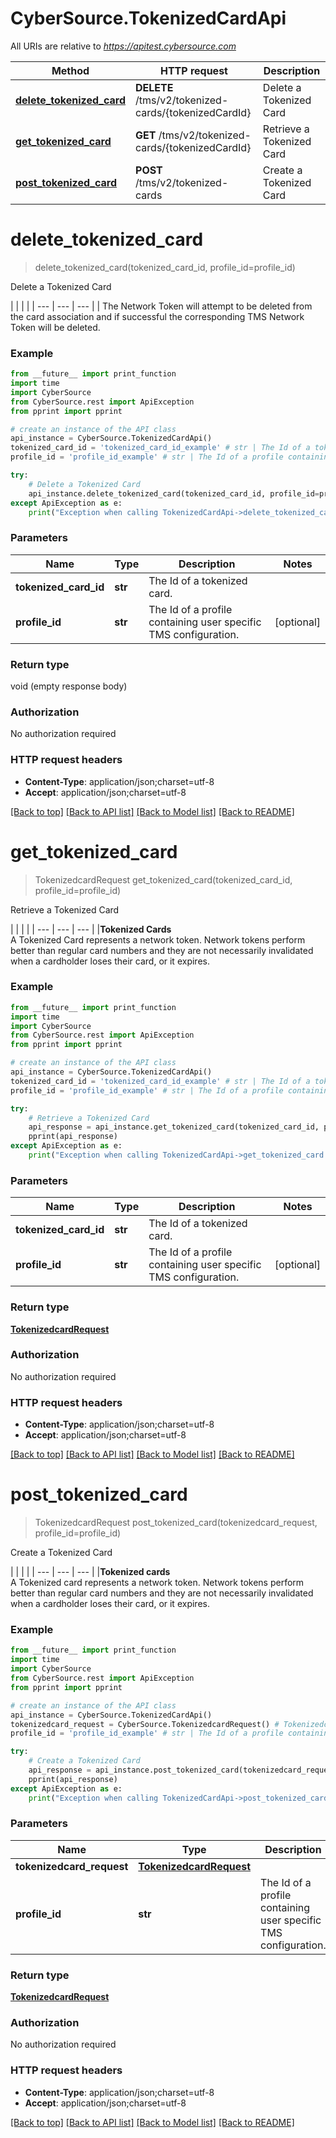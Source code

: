 # CyberSource.TokenizedCardApi

All URIs are relative to *https://apitest.cybersource.com*

Method | HTTP request | Description
------------- | ------------- | -------------
[**delete_tokenized_card**](TokenizedCardApi.md#delete_tokenized_card) | **DELETE** /tms/v2/tokenized-cards/{tokenizedCardId} | Delete a Tokenized Card
[**get_tokenized_card**](TokenizedCardApi.md#get_tokenized_card) | **GET** /tms/v2/tokenized-cards/{tokenizedCardId} | Retrieve a Tokenized Card
[**post_tokenized_card**](TokenizedCardApi.md#post_tokenized_card) | **POST** /tms/v2/tokenized-cards | Create a Tokenized Card


# **delete_tokenized_card**
> delete_tokenized_card(tokenized_card_id, profile_id=profile_id)

Delete a Tokenized Card

|  |  |  | | --- | --- | --- | | The Network Token will attempt to be deleted from the card association and if successful the corresponding TMS Network Token will be deleted. 

### Example 
```python
from __future__ import print_function
import time
import CyberSource
from CyberSource.rest import ApiException
from pprint import pprint

# create an instance of the API class
api_instance = CyberSource.TokenizedCardApi()
tokenized_card_id = 'tokenized_card_id_example' # str | The Id of a tokenized card.
profile_id = 'profile_id_example' # str | The Id of a profile containing user specific TMS configuration. (optional)

try: 
    # Delete a Tokenized Card
    api_instance.delete_tokenized_card(tokenized_card_id, profile_id=profile_id)
except ApiException as e:
    print("Exception when calling TokenizedCardApi->delete_tokenized_card: %s\n" % e)
```

### Parameters

Name | Type | Description  | Notes
------------- | ------------- | ------------- | -------------
 **tokenized_card_id** | **str**| The Id of a tokenized card. | 
 **profile_id** | **str**| The Id of a profile containing user specific TMS configuration. | [optional] 

### Return type

void (empty response body)

### Authorization

No authorization required

### HTTP request headers

 - **Content-Type**: application/json;charset=utf-8
 - **Accept**: application/json;charset=utf-8

[[Back to top]](#) [[Back to API list]](../README.md#documentation-for-api-endpoints) [[Back to Model list]](../README.md#documentation-for-models) [[Back to README]](../README.md)

# **get_tokenized_card**
> TokenizedcardRequest get_tokenized_card(tokenized_card_id, profile_id=profile_id)

Retrieve a Tokenized Card

|  |  |  | | --- | --- | --- | |**Tokenized Cards**<br>A Tokenized Card represents a network token. Network tokens perform better than regular card numbers and they are not necessarily invalidated when a cardholder loses their card, or it expires.  

### Example 
```python
from __future__ import print_function
import time
import CyberSource
from CyberSource.rest import ApiException
from pprint import pprint

# create an instance of the API class
api_instance = CyberSource.TokenizedCardApi()
tokenized_card_id = 'tokenized_card_id_example' # str | The Id of a tokenized card.
profile_id = 'profile_id_example' # str | The Id of a profile containing user specific TMS configuration. (optional)

try: 
    # Retrieve a Tokenized Card
    api_response = api_instance.get_tokenized_card(tokenized_card_id, profile_id=profile_id)
    pprint(api_response)
except ApiException as e:
    print("Exception when calling TokenizedCardApi->get_tokenized_card: %s\n" % e)
```

### Parameters

Name | Type | Description  | Notes
------------- | ------------- | ------------- | -------------
 **tokenized_card_id** | **str**| The Id of a tokenized card. | 
 **profile_id** | **str**| The Id of a profile containing user specific TMS configuration. | [optional] 

### Return type

[**TokenizedcardRequest**](TokenizedcardRequest.md)

### Authorization

No authorization required

### HTTP request headers

 - **Content-Type**: application/json;charset=utf-8
 - **Accept**: application/json;charset=utf-8

[[Back to top]](#) [[Back to API list]](../README.md#documentation-for-api-endpoints) [[Back to Model list]](../README.md#documentation-for-models) [[Back to README]](../README.md)

# **post_tokenized_card**
> TokenizedcardRequest post_tokenized_card(tokenizedcard_request, profile_id=profile_id)

Create a Tokenized Card

|  |  |  | | --- | --- | --- | |**Tokenized cards**<br>A Tokenized card represents a network token. Network tokens perform better than regular card numbers and they are not necessarily invalidated when a cardholder loses their card, or it expires. 

### Example 
```python
from __future__ import print_function
import time
import CyberSource
from CyberSource.rest import ApiException
from pprint import pprint

# create an instance of the API class
api_instance = CyberSource.TokenizedCardApi()
tokenizedcard_request = CyberSource.TokenizedcardRequest() # TokenizedcardRequest | 
profile_id = 'profile_id_example' # str | The Id of a profile containing user specific TMS configuration. (optional)

try: 
    # Create a Tokenized Card
    api_response = api_instance.post_tokenized_card(tokenizedcard_request, profile_id=profile_id)
    pprint(api_response)
except ApiException as e:
    print("Exception when calling TokenizedCardApi->post_tokenized_card: %s\n" % e)
```

### Parameters

Name | Type | Description  | Notes
------------- | ------------- | ------------- | -------------
 **tokenizedcard_request** | [**TokenizedcardRequest**](TokenizedcardRequest.md)|  | 
 **profile_id** | **str**| The Id of a profile containing user specific TMS configuration. | [optional] 

### Return type

[**TokenizedcardRequest**](TokenizedcardRequest.md)

### Authorization

No authorization required

### HTTP request headers

 - **Content-Type**: application/json;charset=utf-8
 - **Accept**: application/json;charset=utf-8

[[Back to top]](#) [[Back to API list]](../README.md#documentation-for-api-endpoints) [[Back to Model list]](../README.md#documentation-for-models) [[Back to README]](../README.md)

